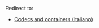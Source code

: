 Redirect to:

*   [Codecs and containers (Italiano)](/index.php/Codecs_and_containers_(Italiano) "Codecs and containers (Italiano)")